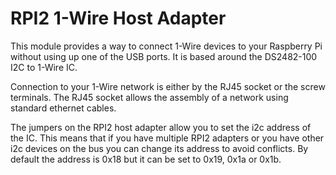 <!--
---
name: RPI2 1-Wire Adapter
class: board
type: com
formfactor: Custom
manufacturer: Sheepwalk
collected: Other
description: I2C to 1-Wire host adapter
url: http://www.sheepwalkelectronics.co.uk/RPI2.php
buy: http://www.sheepwalkelectronics.co.uk/product_info.php?products_id=30
image: 'sheepwalk-rpi2.png'
pincount: 10
eeprom: no
power:
  '2':
ground:
  '6':
  '9':
pin:
  '3':
    mode: i2c
  '5':
    mode: i2c
i2c:
  '0x18':
    name: DS2482
    device: DS2482-100
-->
# RPI2 1-Wire Host Adapter

This module provides a way to connect 1-Wire devices to your Raspberry Pi without using up one of the USB ports. It is based around the DS2482-100 I2C to 1-Wire IC.

Connection to your 1-Wire network is either by the RJ45 socket or the screw terminals. The RJ45 socket allows the assembly of a network using standard ethernet cables.

The jumpers on the RPI2 host adapter allow you to set the i2c address of the IC. This means that if you have multiple RPI2 adapters or you have other i2c devices on the bus you can change its address to avoid conflicts. By default the address is 0x18 but it can be set to 0x19, 0x1a or 0x1b.
